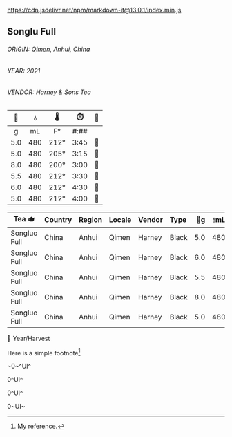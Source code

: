 <script src="https://zer0ui.github.io/bruer/markdown-it-min.js"></script>



<script src="https://cdn.jsdelivr.net/npm/markdown-it@13.0.1/index.js" type="text/javascript"/>
  {newline}
</script>

https://cdn.jsdelivr.net/npm/markdown-it@13.0.1/index.min.js


## Songlu Full

###### ORIGIN: *Qimen*, *Anhui*, *China*  
###### YEAR: 2021  
###### VENDOR: Harney & Sons Tea  

| 🍃 | 💧 | 🌡 | ⏱️ | 🎼 | 
| :-: |  :-: |  :-: | :-: | :-: |
| g | mL | F° | #:## |  | 
| 5.0 | 480 | 212° | 3:45 | 🏅 | 
| 5.0 | 480 | 205° | 3:15 |🏅|
| 8.0 | 480 | 200° | 3:00 | 🥉 |
| 5.5 | 480 | 212° | 3:30 |🥈 |
| 6.0 | 480 | 212° | 4:30 | 🏅|
| 5.0 | 480 | 212° | 4:00 | 🏅 |



| Tea 🫖 | Country | Region | Locale | Vendor | Type | 🍃g | 💧mL | 🌡°F | ⏱️ | Result | 
| --- | :-- | :-- | :-- | :-- | :-- | --: |  --: |  --: |  --: | :-- |
| Songluo Full | China | Anhui | Qimen | Harney | Black | 5.0 | 480 | 212 | 4:00 | ⭐️⭐️⭐️⭐️ | 
| Songluo Full | China | Anhui | Qimen | Harney | Black | 6.0 | 480 | 212 | 4:30 | ⭐️⭐️ |
| Songluo Full | China | Anhui | Qimen | Harney | Black | 5.5 | 480 | 212 | 3:30 | ⭐️⭐️⭐️ |
| Songluo Full | China | Anhui | Qimen | Harney | Black | 8.0 | 480 | 200 | 3:00 | ⭐️⭐️ |
| Songluo Full | China | Anhui | Qimen | Harney | Black | 5.0 | 480 | 205 | 3:15 | ⭐️⭐️⭐️⭐️⭐️ |




🌱
Year/Harvest

Here is a simple footnote[^1]  
[^1]: My reference.


~0~^UI^

0^UI^

0^UI^

0~UI~
